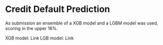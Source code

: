 # Credit Default Prediction

As submission an ensemble of a XGB model and a LGBM model was used, scoring in the upper 16%.

XGB model: Link
LGB model: Link
